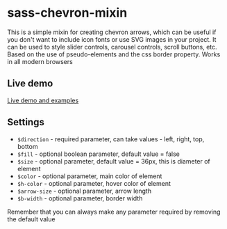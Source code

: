 <h1 tabindex="-1">sass-chevron-mixin</h1>
<p>This is a simple mixin for creating chevron arrows, which can be useful if you don't want to include icon fonts or use SVG images in your project. It can be used to style slider controls, carousel controls, scroll buttons, etc. Based on the use of pseudo-elements and the css border property. Works in all modern browsers</p>
<h2 tabindex="-1">Live demo</h2>
<p><a href="#" target="_blank">Live demo and examples</a></p>
<h2 tabindex="-1">Settings</h2>
<ul>
  <li><code>$direction</code> - required parameter, can take values - left, right, top, bottom</li>
  <li><code>$fill</code> - optional boolean parameter, default value = false</li>
  <li><code>$size</code> - optional parameter, default value = 36px, this is diameter of element</li>
  <li><code>$color</code> - optional parameter, main color of element</li>
  <li><code>$h-color</code> - optional parameter, hover color of element</li>
  <li><code>$arrow-size</code> - optional parameter, arrow length</li>
  <li><code>$b-width</code> - optional parameter, border width</li>
</ul>
<p>Remember that you can always make any parameter required by removing the default value</p>
